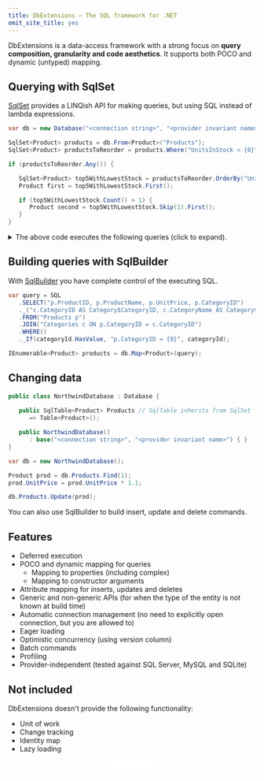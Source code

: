 ```yaml
---
title: DbExtensions — The SQL framework for .NET
omit_site_title: yes
---
```


DbExtensions is a data-access framework with a strong focus on **query composition, granularity and code aesthetics**. It supports both POCO and dynamic (untyped) mapping.

Querying with SqlSet
--------------------
[SqlSet](docs/SqlSet.html) provides a LINQish API for making queries, but using SQL instead of lambda expressions.

```csharp
var db = new Database("<connection string>", "<provider invariant name>");

SqlSet<Product> products = db.From<Product>("Products");
SqlSet<Product> productsToReorder = products.Where("UnitsInStock < {0}", 10);

if (productsToReorder.Any()) {

   SqlSet<Product> top5WithLowestStock = productsToReorder.OrderBy("UnitsInStock").Take(5);
   Product first = top5WithLowestStock.First();

   if (top5WithLowestStock.Count() > 1) {
      Product second = top5WithLowestStock.Skip(1).First();
   }
}
```

<details markdown="1">
<summary>The above code executes the following queries (click to expand).</summary>

```sql
SELECT (CASE WHEN EXISTS (
   SELECT *
   FROM Products
   WHERE UnitsInStock < @p0) THEN 1 ELSE 0 END)
-- @p0: Input Int32 (Size = 0) [10]
-- [-1] records affected.
SELECT *
FROM (
   SELECT *
   FROM Products
   WHERE UnitsInStock < @p0
   ORDER BY UnitsInStock
   LIMIT @p1) dbex_set5
LIMIT @p2
-- @p0: Input Int32 (Size = 0) [10]
-- @p1: Input Int32 (Size = 0) [5]
-- @p2: Input Int32 (Size = 0) [1]
-- [-1] records affected.
SELECT COUNT(*)
FROM (
   SELECT *
   FROM Products
   WHERE UnitsInStock < @p0
   ORDER BY UnitsInStock
   LIMIT @p1) dbex_count
-- @p0: Input Int32 (Size = 0) [10]
-- @p1: Input Int32 (Size = 0) [5]
-- [-1] records affected.
SELECT *
FROM (
   SELECT *
   FROM Products
   WHERE UnitsInStock < @p0
   ORDER BY UnitsInStock
   LIMIT @p1) dbex_set6
LIMIT @p2
OFFSET @p3
-- @p0: Input Int32 (Size = 0) [10]
-- @p1: Input Int32 (Size = 0) [5]
-- @p2: Input Int32 (Size = 0) [1]
-- @p3: Input Int32 (Size = 0) [1]
-- [-1] records affected.
```

</details>

Building queries with SqlBuilder
--------------------------------
With [SqlBuilder](docs/SqlBuilder.html) you have complete control of the executing SQL.

```csharp
var query = SQL
   .SELECT("p.ProductID, p.ProductName, p.UnitPrice, p.CategoryID")
   ._("c.CategoryID AS Category$CategoryID, c.CategoryName AS Category$CategoryName")
   .FROM("Products p")
   .JOIN("Categories c ON p.CategoryID = c.CategoryID")
   .WHERE()
   ._If(categoryId.HasValue, "p.CategoryID = {0}", categoryId);

IEnumerable<Product> products = db.Map<Product>(query);
```

Changing data
-------------
```csharp
public class NorthwindDatabase : Database {
   
   public SqlTable<Product> Products // SqlTable inherits from SqlSet
      => Table<Product>();

   public NorthwindDatabase() 
      : base("<connection string>", "<provider invariant name>") { }
}

var db = new NorthwindDatabase();

Product prod = db.Products.Find(1);
prod.UnitPrice = prod.UnitPrice * 1.1;

db.Products.Update(prod);
```
You can also use SqlBuilder to build insert, update and delete commands.

Features
--------
- Deferred execution
- POCO and dynamic mapping for queries
  - Mapping to properties (including complex)
  - Mapping to constructor arguments
- Attribute mapping for inserts, updates and deletes
- Generic and non-generic APIs (for when the type of the entity is not known at build time)
- Automatic connection management (no need to explicitly open connection, but you are allowed to)
- Eager loading
- Optimistic concurrency (using version column)
- Batch commands
- Profiling
- Provider-independent (tested against SQL Server, MySQL and SQLite)

Not included
------------------------
DbExtensions doesn't provide the following functionality:

- Unit of work
- Change tracking
- Identity map
- Lazy loading

<div style="text-align: center">
   <iframe src="/github-btn.html?user={{site.github.owner_name}}&repo=DbExtensions&type=star&size=large" frameborder="0" scrolling="0" width="80px" height="30px"></iframe>
</div>
